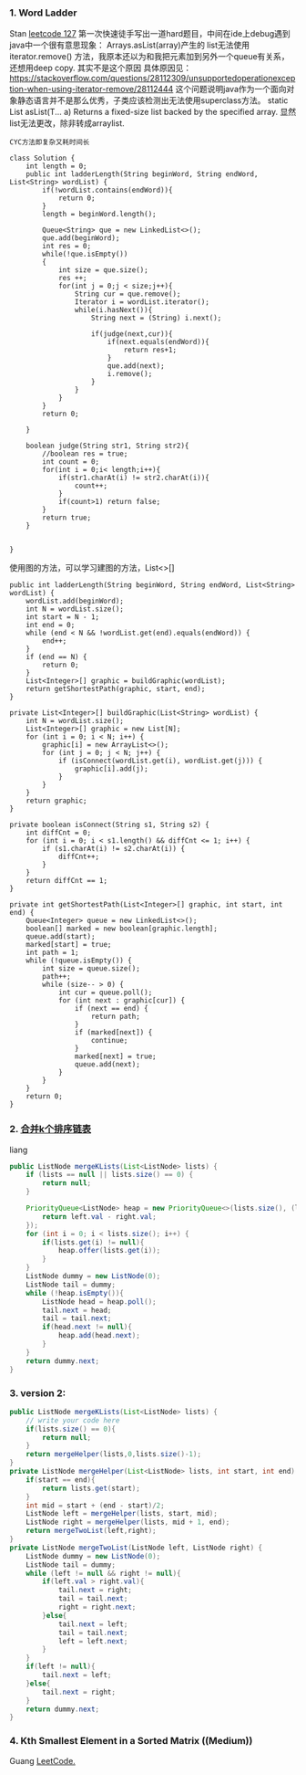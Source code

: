 ### 1. Word Ladder
Stan
[leetcode 127](https://leetcode.com/problems/word-ladder/submissions/)
第一次快速徒手写出一道hard题目，中间在ide上debug遇到java中一个很有意思现象：
Arrays.asList(array)产生的 list无法使用 iterator.remove() 方法，我原本还以为和我把元素加到另外一个queue有关系，还想用deep copy. 其实不是这个原因
具体原因见：
https://stackoverflow.com/questions/28112309/unsupportedoperationexception-when-using-iterator-remove/28112444
这个问题说明java作为一个面向对象静态语言并不是那么优秀，子类应该检测出无法使用superclass方法。
static <T> List<T>	asList​(T... a)	
Returns a fixed-size list backed by the specified array.
显然list无法更改，除非转成arraylist. 
    
    CYC方法即复杂又耗时间长
```
class Solution {
    int length = 0;
    public int ladderLength(String beginWord, String endWord, List<String> wordList) {
        if(!wordList.contains(endWord)){
            return 0;
        }
        length = beginWord.length();
        
        Queue<String> que = new LinkedList<>();
        que.add(beginWord);
        int res = 0;
        while(!que.isEmpty())
        {
            int size = que.size();
            res ++;
            for(int j = 0;j < size;j++){
                String cur = que.remove();
                Iterator i = wordList.iterator();
                while(i.hasNext()){
                    String next = (String) i.next();

                    if(judge(next,cur)){
                        if(next.equals(endWord)){
                            return res+1;
                        }
                        que.add(next);
                        i.remove();
                    }
                }
            }
        }
        return 0;
        
    }
    
    boolean judge(String str1, String str2){
        //boolean res = true;
        int count = 0;
        for(int i = 0;i< length;i++){
            if(str1.charAt(i) != str2.charAt(i)){
                count++;
            }
            if(count>1) return false;
        }
        return true;
    }
    

}
```
使用图的方法，可以学习建图的方法，List<>[] 
```
public int ladderLength(String beginWord, String endWord, List<String> wordList) {
    wordList.add(beginWord);
    int N = wordList.size();
    int start = N - 1;
    int end = 0;
    while (end < N && !wordList.get(end).equals(endWord)) {
        end++;
    }
    if (end == N) {
        return 0;
    }
    List<Integer>[] graphic = buildGraphic(wordList);
    return getShortestPath(graphic, start, end);
}

private List<Integer>[] buildGraphic(List<String> wordList) {
    int N = wordList.size();
    List<Integer>[] graphic = new List[N];
    for (int i = 0; i < N; i++) {
        graphic[i] = new ArrayList<>();
        for (int j = 0; j < N; j++) {
            if (isConnect(wordList.get(i), wordList.get(j))) {
                graphic[i].add(j);
            }
        }
    }
    return graphic;
}

private boolean isConnect(String s1, String s2) {
    int diffCnt = 0;
    for (int i = 0; i < s1.length() && diffCnt <= 1; i++) {
        if (s1.charAt(i) != s2.charAt(i)) {
            diffCnt++;
        }
    }
    return diffCnt == 1;
}

private int getShortestPath(List<Integer>[] graphic, int start, int end) {
    Queue<Integer> queue = new LinkedList<>();
    boolean[] marked = new boolean[graphic.length];
    queue.add(start);
    marked[start] = true;
    int path = 1;
    while (!queue.isEmpty()) {
        int size = queue.size();
        path++;
        while (size-- > 0) {
            int cur = queue.poll();
            for (int next : graphic[cur]) {
                if (next == end) {
                    return path;
                }
                if (marked[next]) {
                    continue;
                }
                marked[next] = true;
                queue.add(next);
            }
        }
    }
    return 0;
}
```

### 2. [合并k个排序链表](https://www.lintcode.com/problem/merge-k-sorted-lists/ "合并k个排序链表")

liang

```java
public ListNode mergeKLists(List<ListNode> lists) {
	if (lists == null || lists.size() == 0) {
		return null;
	}

	PriorityQueue<ListNode> heap = new PriorityQueue<>(lists.size(), (left, right) -> {
		return left.val - right.val;
	});
	for (int i = 0; i < lists.size(); i++) {
		if(lists.get(i) != null){
			heap.offer(lists.get(i));
		}
	}
	ListNode dummy = new ListNode(0);
	ListNode tail = dummy;
	while (!heap.isEmpty()){
		ListNode head = heap.poll();
		tail.next = head;
		tail = tail.next;
		if(head.next != null){
			heap.add(head.next);
		}
	}
	return dummy.next;
}
```

### 3. version 2:

```java
public ListNode mergeKLists(List<ListNode> lists) {
	// write your code here
	if(lists.size() == 0){
		return null;
	}
	return mergeHelper(lists,0,lists.size()-1);
}
private ListNode mergeHelper(List<ListNode> lists, int start, int end) {
	if(start == end){
		return lists.get(start);
	}
	int mid = start + (end - start)/2;
	ListNode left = mergeHelper(lists, start, mid);
	ListNode right = mergeHelper(lists, mid + 1, end);
	return mergeTwoList(left,right);
}
private ListNode mergeTwoList(ListNode left, ListNode right) {
	ListNode dummy = new ListNode(0);
	ListNode tail = dummy;
	while (left != null && right != null){
		if(left.val > right.val){
			tail.next = right;
			tail = tail.next;
			right = right.next;
		}else{
			tail.next = left;
			tail = tail.next;
			left = left.next;
		}
	}
	if(left != null){
		tail.next = left;
	}else{
		tail.next = right;
	}
	return dummy.next;
}
```
### 4. Kth Smallest Element in a Sorted Matrix ((Medium))
Guang [LeetCode.](https://leetcode.com/problems/kth-smallest-element-in-a-sorted-matrix/description/)




